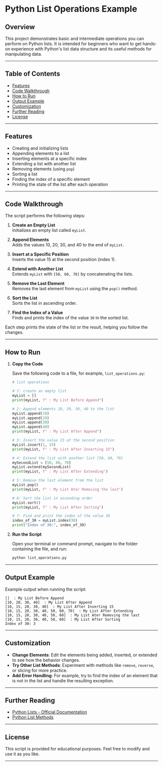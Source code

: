 # Python List Operations Example

## Overview

This project demonstrates basic and intermediate operations you can perform on Python lists. It is intended for beginners who want to get hands-on experience with Python's list data structure and its useful methods for manipulating data.

---

## Table of Contents

- [Features](#features)
- [Code Walkthrough](#code-walkthrough)
- [How to Run](#how-to-run)
- [Output Example](#output-example)
- [Customization](#customization)
- [Further Reading](#further-reading)
- [License](#license)

---

## Features

- Creating and initializing lists
- Appending elements to a list
- Inserting elements at a specific index
- Extending a list with another list
- Removing elements (using `pop`)
- Sorting a list
- Finding the index of a specific element
- Printing the state of the list after each operation

---

## Code Walkthrough

The script performs the following steps:

1. **Create an Empty List**  
   Initializes an empty list called `myList`.

2. **Append Elements**  
   Adds the values 10, 20, 30, and 40 to the end of `myList`.

3. **Insert at a Specific Position**  
   Inserts the value 15 at the second position (index 1).

4. **Extend with Another List**  
   Extends `myList` with `[50, 60, 70]` by concatenating the lists.

5. **Remove the Last Element**  
   Removes the last element from `myList` using the `pop()` method.

6. **Sort the List**  
   Sorts the list in ascending order.

7. **Find the Index of a Value**  
   Finds and prints the index of the value `30` in the sorted list.

Each step prints the state of the list or the result, helping you follow the changes.

---

## How to Run

1. **Copy the Code**

   Save the following code to a file, for example, `list_operations.py`:

   ```python
   # list operations

   # 1: create an empty list
   myList = []
   print(myList, f" : My List Before Append")

   # 2: Append elements 10, 20, 30, 40 to the list
   myList.append(10)
   myList.append(20)
   myList.append(30)
   myList.append(40)
   print(myList, f" : My List After Append")

   # 3: Insert the value 15 at the second position
   myList.insert(1, 15)
   print(myList, f" : My List After Inserting 15")

   # 4: Extend the list with another list [50, 60, 70]
   mySecondList = [50, 60, 70]
   myList.extend(mySecondList)
   print(myList, f" : My List After Extending")

   # 5: Remove the last element from the list
   myList.pop()
   print(myList, f" : My List Ater Removing the last")

   # 6: Sort the list in ascending order
   myList.sort()
   print(myList, f" : My List After Sorting")

   # 7: Find and print the index of the value 30
   index_of_30 = myList.index(30)
   print("Index of 30:", index_of_30)
   ```

2. **Run the Script**

   Open your terminal or command prompt, navigate to the folder containing the file, and run:

   ```sh
   python list_operations.py
   ```

---

## Output Example

Example output when running the script:

```text
[]  : My List Before Append
[10, 20, 30, 40]  : My List After Append
[10, 15, 20, 30, 40]  : My List After Inserting 15
[10, 15, 20, 30, 40, 50, 60, 70]  : My List After Extending
[10, 15, 20, 30, 40, 50, 60]  : My List Ater Removing the last
[10, 15, 20, 30, 40, 50, 60]  : My List After Sorting
Index of 30: 3
```

---

## Customization

- **Change Elements**: Edit the elements being added, inserted, or extended to see how the behavior changes.
- **Try Other List Methods**: Experiment with methods like `remove`, `reverse`, or slicing for more practice.
- **Add Error Handling**: For example, try to find the index of an element that is not in the list and handle the resulting exception.

---

## Further Reading

- [Python Lists - Official Documentation](https://docs.python.org/3/tutorial/datastructures.html#more-on-lists)
- [Python List Methods](https://docs.python.org/3/library/stdtypes.html#list)

---

## License

This script is provided for educational purposes. Feel free to modify and use it as you like.

---
